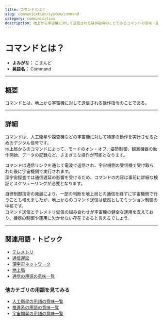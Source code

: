```yaml
---
title: コマンドとは？
slug: communication/system/command
category: communication
description: 地上から宇宙機に対して送信される操作指令のことであるコマンドの意味・定義・内容について解説します。  
---
```


# コマンドとは？

- **よみがな：** こまんど  
- **英語名：** Command  

---

## 概要

コマンドとは、地上から宇宙機に対して送信される操作指令のことである。  

---

## 詳細

コマンドは、人工衛星や探査機などの宇宙機に対して特定の動作を実行させるためのデジタル信号です。  
地上局からのコマンドによって、モードのオン・オフ、姿勢制御、観測機器の動作開始、データの記録など、さまざまな操作が可能となります。  

コマンドは通信リンクを通じて電波で送信され、宇宙機側の受信機で受け取られた後に宇宙機側で実行されます。  
深宇宙探査では通信遅延の影響を受けるため、コマンドの内容は事前に詳細な検証とスケジューリングが必要となります。  

自律制御技術の発展により、一部の判断を地上局との通信を経ずに宇宙機側で行うことも増えましたが、地上からのコマンド送信は依然としてミッション制御の中核です。  
コマンド送信とテレメトリ受信の組み合わせが宇宙機の健全な運用を支えており、機器の制御や運用に欠かせない存在であると言えるでしょう。  

---

## 関連用語・トピック

- [テレメトリ](communication/system/telemetry)
- [通信遅延](communication/technology/communication-delay)
- [深宇宙ネットワーク](communication/system/dsn)
- [地上局](communication/system/ground-station)
- [通信の用語の意味一覧](category/communication)

### 他カテゴリの用語を見てみる
- [人工衛星の用語の意味一覧](category/satellite)
- [推進系の用語の意味一覧](category/propulsion)
- [宇宙開発の用語の意味一覧](category/glossary)
